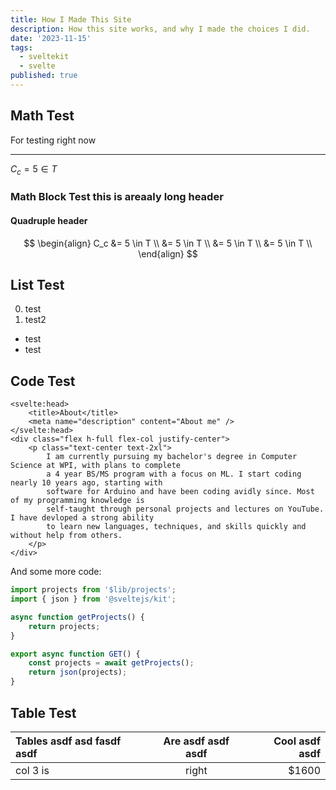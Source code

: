 ```yaml
---
title: How I Made This Site
description: How this site works, and why I made the choices I did.
date: '2023-11-15'
tags:
  - sveltekit
  - svelte
published: true
---
```

Math Test
-----------------


For testing right now  

---
$C_c = 5 \in T$
### Math Block Test this is areaaly long header

#### Quadruple header
$$
\begin{align}
C_c &= 5 \in T \\
&= 5 \in T \\
&= 5 \in T \\
&= 5 \in T \\
\end{align}
$$

## List Test
0. test
1. test2

- test
- test

## Code Test
```svelte {1-4} title="Testing" showLineNumbers
<svelte:head>
	<title>About</title>
	<meta name="description" content="About me" />
</svelte:head>
<div class="flex h-full flex-col justify-center">
	<p class="text-center text-2xl">
		I am currently pursuing my bachelor's degree in Computer Science at WPI, with plans to complete
		a 4 year BS/MS program with a focus on ML. I start coding nearly 10 years ago, starting with
		software for Arduino and have been coding avidly since. Most of my programming knowledge is
		self-taught through personal projects and lectures on YouTube. I have devloped a strong ability
		to learn new languages, techniques, and skills quickly and without help from others.
	</p>
</div>
```
And some more code:
```ts {1} title="Say hello to Shiki highlighting"
import projects from '$lib/projects';
import { json } from '@sveltejs/kit';

async function getProjects() {
	return projects;
}

export async function GET() {
	const projects = await getProjects();
	return json(projects);
}
```
## Table Test
| Tables asdf asd fasdf asdf | Are asdf asdf asdf | Cool asdf asdf |
| :-------------------------- | :----------------: | -------------: |
| col 3 is                   |       right        |          $1600 |